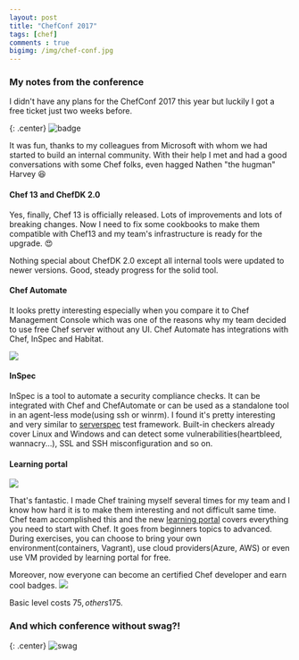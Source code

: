 ```yaml
---
layout: post
title: "ChefConf 2017"
tags: [chef]
comments : true
bigimg: /img/chef-conf.jpg
---
```

### My notes from the conference

I didn't have any plans for the ChefConf 2017 this year but luckily I got a free ticket just two weeks before. 

{: .center}
![badge](https://c3t0ja-db3pap001.files.1drv.com/y4mzGnfGSw9T0hCjBRhh-Z7JU1MwbV0Oka99w26ydYs2r_Ua8SUZ9UST03oXgPLIm8U3rhpbvYnii7vjvfYnhEMTVWcYQD0yE5ovpIwaoEHEkOrBSG1rPhZN0gCWSVwqqEvzDElFsxXLxg9iCUC0N3LW3AgSSe2gsasVnVyODVBnirTfhd0RWnfgqaft0apyvyzM5hPj_vlhEkuKso5rLoCxw?width=224&height=330&cropmode=none)

It was fun, thanks to my colleagues from Microsoft with whom we had started to build an internal community. With their help I met and had a good conversations with some Chef folks, even hagged Nathen "the hugman" Harvey :laughing:

#### Chef 13 and ChefDK 2.0
Yes, finally, Chef 13 is officially released. Lots of improvements and lots of breaking changes. Now I need to fix some cookbooks to make them compatible with Chef13 and my team's infrastructure is ready for the upgrade. :heart_eyes:

Nothing special about ChefDK 2.0 except all internal tools were updated to newer versions. Good, steady progress for the solid tool.

#### Chef Automate
It looks pretty interesting especially when you compare it to Chef Management Console which was one of the reasons why my team decided to use free Chef server without any UI.
Chef Automate has integrations with Chef, InSpec and Habitat.

![](https://nnzadw-db3pap001.files.1drv.com/y4mixSX2bW5EcKZNw9bTRnJkdO2gk7yEgBGlDrxYkxEyu_5_J2WgiQKechNBAn5ryMhjlJqWBWZaSbwK_-4V7WM-eT7Qic2bZwms9HoAGaIqoK1Kp1zw5n4xBfSFbqVaaUj75HyPcmtxCgOhMRLMusAavaKt-I6obS_4tGEFtqL7vyCyVnSNihpzNn4JlpSOC1sA0tFscawuPBzfyBhdpvgqA?width=660&height=632&cropmode=none)

#### InSpec
InSpec is a tool to automate a security compliance checks. It can be integrated with Chef and ChefAutomate or can be used as a standalone tool in an agent-less mode(using ssh or winrm).
I found it's pretty interesting and very similar to [serverspec](http://serverspec.org/) test framework. Built-in checkers already cover Linux and Windows and can detect some vulnerabilities(heartbleed, wannacry...), SSL and SSH misconfiguration and so on. 

#### Learning portal
![](https://z0rogq-db3pap001.files.1drv.com/y4mjmw3gtY5BsP8pChY-s_tDPAnCeXBX2V6ctWHL9eJgGzDoQTBxwfqaJ9Ona3WIwEKHp3NDVczD3Z1JAc8qmHqCDXftFwJHiFwgQDuIBFGMOgDm_HHsaDhlHkCBFiRm7OohwJRHmP9Bav46Zlx_p0HpnVuwJsHuT9hX_oLo8wQLLe7mMfr7mczveLhIGG6Skt06vZpt3e09LVUs6moWLBZhA?width=244&height=206&cropmode=none)

That's fantastic. I made Chef training myself several times for my team and I know how hard it is to make them interesting and not difficult same time.
Chef team accomplished this and the new [learning portal](https://learn.chef.io/#/) covers everything you need to start with Chef. It goes from beginners topics to advanced. During exercises, you can choose to bring your own environment(containers, Vagrant), use cloud providers(Azure, AWS) or even use VM provided by learning portal for free.

Moreover, now everyone can become an certified Chef developer and earn cool badges.
![](https://arppva-db3pap001.files.1drv.com/y4mXMbzH7kxWSCHj5rgRt33VQ1fRz9pA9v1OneDN21j5TLH7JFqMT_w-ZXPzEy3S0rXX47I-YpdUj_OhKYqxImI4D8JBxbkfkCmYDxXKpmsAUpe_iTZLmaS2a4i92A-q1pFq6oqEZbmetTwzahoqbRNmt59dQu5av9reTN1yrS0ml0bfvIFrRcN0Zglxh_1RzVuqU2m5GVuuxukaMET5LnXzA?width=938&height=646&cropmode=none)

Basic level costs 75$, others 175$.

### And which conference without swag?!

{: .center}
![swag](https://cabn6q-db3pap001.files.1drv.com/y4mUdpxQ16NsjR7-ngfn194A1ZHYZ5AB1C42utz52Gn0ha_cCVVO7g3CZfrZ-nyFykk0GCIWaen1GHBe7pCJV-ByWrlBySovyiH9QHEEv9RcZ_C3-HhfZ7Gy26gMHlBrj14xjy1NOioIZ5nn3vYtetvbIdGgzb_uKaTKcBkHEf5U5G70QdAZllP-A3UjHlfxbeHeo7IKvyIKGWaDgLFtJw4Gw?width=660&height=534&cropmode=none)

